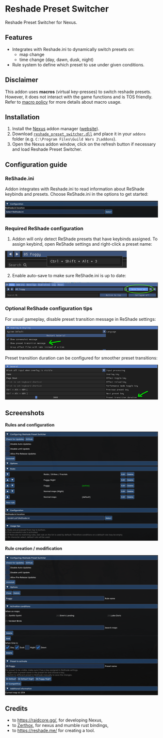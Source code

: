 # Reshade Preset Switcher
Reshade Preset Switcher for Nexus.

## Features
- Integrates with Reshade.ini to dynamically switch presets on:
  - map change
  - time change (day, dawn, dusk, night)
- Rule system to define which preset to use under given conditions.

## Disclaimer
This addon uses **macros** (virtual key-presses) to switch reshade presets. However, it does not interact with the game functions and is TOS friendly.
Refer to [macro policy](https://help.guildwars2.com/hc/en-us/articles/360013762153-Policy-Macros-and-Macro-Use) for more details about macro usage.

## Installation
1. Install the [Nexus](https://github.com/RaidcoreGG/Nexus) addon manager ([website](https://raidcore.gg/Nexus)).
2. Download [`reshade_preset_switcher.dll`](../../releases/latest) and place it in your `addons` folder (e.g. `C:\Program Files\Guild Wars 2\addons`).
3. Open the Nexus addon window, click on the refresh button if necessary and load Reshade Preset Switcher.

## Configuration guide
### ReShade.ini
Addon integrates with Reshade.ini to read information about ReShade keybinds and presets.
Choose ReShade.ini in the options to get started:

![ReShade.ini selection](images/reshade_ini_selection.png)

### Required ReShade configuration
1) Addon will only detect ReShade presets that have keybinds assigned. To assign keybind, open ReShade settings and right-click a preset name:

![ReShade preset keybinds](images/reshade_preset_keybinds.png)

2) Enable auto-save to make sure ReShade.ini is up to date:

![ReShade autosave](images/reshade_autosave.png)

### Optional ReShade configuration tips
For usual gameplay, disable preset transition message in ReShade settings:

![img.png](images/reshade_preset_transition.png)

Preset transition duration can be configured for smoother preset transitions:

![img.png](images/reshade_preset_transition_duration.png)

## Screenshots
**Rules and configuration**

![Rules and configuration](images/rules_config.png)

**Rule creation / modification**

![Rule creation](images/rule_creation.png)

## Credits
- to https://raidcore.gg/, for developing Nexus,
- to [Zerthox](https://github.com/zerthox), for nexus and mumble rust bindings,
- to https://reshade.me/ for creating a tool.